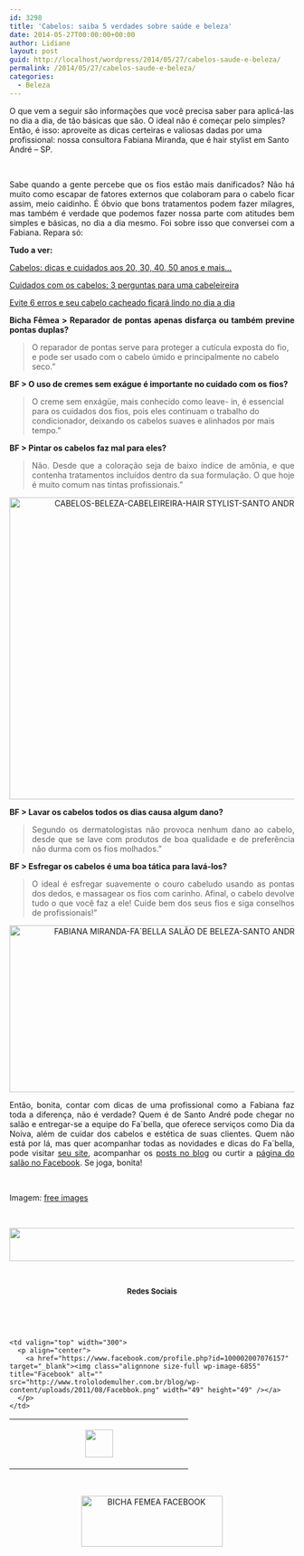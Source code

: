```yaml
---
id: 3298
title: 'Cabelos: saiba 5 verdades sobre saúde e beleza'
date: 2014-05-27T00:00:00+00:00
author: Lidiane
layout: post
guid: http://localhost/wordpress/2014/05/27/cabelos-saude-e-beleza/
permalink: /2014/05/27/cabelos-saude-e-beleza/
categories:
  - Beleza
---
```

O que vem a seguir são informações que você precisa saber para aplicá-las no dia a dia, de tão básicas que são. O ideal não é começar pelo simples? Então, é isso: aproveite as dicas certeiras e valiosas dadas por uma profissional: nossa consultora Fabiana Miranda, que é hair stylist em Santo André – SP.

&nbsp;

<p align="justify">
  Sabe quando a gente percebe que os fios estão mais danificados? Não há muito como escapar de fatores externos que colaboram para o cabelo ficar assim, meio caidinho. É óbvio que bons tratamentos podem fazer milagres, mas também é verdade que podemos fazer nossa parte com atitudes bem simples e básicas, no dia a dia mesmo. Foi sobre isso que conversei com a Fabiana. Repara só:
</p>

<!--more-->

<p align="justify">
  <strong>Tudo a ver:</strong>
</p>

<p align="justify">
  <a href="http://www.trololodemulher.com.br/2011/07/11/cabelos-dicas-e-cuidados/" target="_blank">Cabelos: dicas e cuidados aos 20, 30, 40, 50 anos e mais&#8230;</a>
</p>

<p align="justify">
  <a href="http://www.trololodemulher.com.br/2011/09/26/cuidados-com-os-cabelos/" target="_blank">Cuidados com os cabelos: 3 perguntas para uma cabeleireira</a>
</p>

<p align="justify">
  <a href="http://www.trololodemulher.com.br/2011/04/20/cabelo-cacheado-2/" target="_blank">Evite 6 erros e seu cabelo cacheado ficará lindo no dia a dia</a>
</p>

<p align="justify">
  <strong>Bicha Fêmea > Reparador de pontas apenas disfarça ou também previne pontas duplas?</strong>
</p>

> O reparador de pontas serve para proteger a cutícula exposta do fio, e pode ser usado com o cabelo úmido e principalmente no cabelo seco.”

<p align="justify">
  <strong>BF > O uso de cremes sem exágue é importante no cuidado com os fios?</strong>
</p>

> O creme sem enxágüe, mais conhecido como leave- in, é essencial para os cuidados dos fios, pois eles continuam o trabalho do condicionador, deixando os cabelos suaves e alinhados por mais tempo.”

<p align="justify">
  <strong>BF > Pintar os cabelos faz mal para eles?</strong>
</p>

> <p align="justify">
>   Não. Desde que a coloração seja de baixo índice de amônia, e que contenha tratamentos incluídos dentro da sua formulação. O que hoje é muito comum nas tintas profissionais.”
> </p>

<p align="center">
  <a href="http://www.trololodemulher.com.br/blog/wp-content/uploads/2014/05/CABELOS-BELEZA-CABELEIREIRA-HAIR-STYLIST-SANTO-ANDRE-SP.jpg"><img class="alignnone size-full wp-image-10041" alt="CABELOS-BELEZA-CABELEIREIRA-HAIR STYLIST-SANTO ANDRE-SP" src="http://www.trololodemulher.com.br/blog/wp-content/uploads/2014/05/CABELOS-BELEZA-CABELEIREIRA-HAIR-STYLIST-SANTO-ANDRE-SP.jpg" width="600" height="534" /></a>
</p>

<p align="justify">
  <strong>BF > Lavar os cabelos todos os dias causa algum dano?</strong>
</p>

> <p align="justify">
>   Segundo os dermatologistas não provoca nenhum dano ao cabelo, desde que se lave com produtos de boa qualidade e de preferência não durma com os fios molhados.”
> </p>

<p align="justify">
  <strong>BF > Esfregar os cabelos é uma boa tática para lavá-los?</strong>
</p>

> <p align="justify">
>   O ideal é esfregar suavemente o couro cabeludo usando as pontas dos dedos, e massagear os fios com carinho. Afinal, o cabelo devolve tudo o que você faz a ele! Cuide bem dos seus fios e siga conselhos de profissionais!”
> </p>

<p style="text-align: center;" align="justify">
  <a href="http://www.trololodemulher.com.br/blog/wp-content/uploads/2014/02/FABIANA-MIRANDA-FA´BELLA-SALÃO-DE-BELEZA-SANTO-ANDRE-SP.png"><img class="alignnone size-full wp-image-9908" alt="FABIANA MIRANDA-FA´BELLA SALÃO DE BELEZA-SANTO ANDRE-SP" src="http://www.trololodemulher.com.br/blog/wp-content/uploads/2014/02/FABIANA-MIRANDA-FA´BELLA-SALÃO-DE-BELEZA-SANTO-ANDRE-SP.png" width="600" height="295" /></a>
</p>

<p align="justify">
  Então, bonita, contar com dicas de uma profissional como a Fabiana faz toda a diferença, não é verdade? Quem é de Santo André pode chegar no salão e entregar-se a equipe do Fa´bella, que oferece serviços como Dia da Noiva, além de cuidar dos cabelos e estética de suas clientes. Quem não está por lá, mas quer acompanhar todas as novidades e dicas do Fa´bella, pode visitar <a href="http://www.fabella.com.br/" target="_blank">seu site</a><strong></strong>, acompanhar os <a href="http://dicasdofabella.blogspot.com.br/" target="_blank">posts no blog</a><strong></strong> ou curtir a <a href="https://www.facebook.com/Fabiana.fabella" target="_blank">página do salão no Facebook</a><strong></strong>. Se joga, bonita!
</p>

&nbsp;

Imagem: <a href="http://www.freeimages.com/" target="_blank">free images</a>

&nbsp;

<p align="center">
  <a href="http://feedburner.google.com/fb/a/mailverify?uri=blogbichafemea&loc=pt_BR" target="_blank"><img class="alignnone size-full wp-image-8451" title="Assine o Bicha Fêmea grátis!" alt="" src="http://www.trololodemulher.com.br/blog/wp-content/uploads/2012/01/rodapé.png" width="600" height="59" /></a>
</p>

&nbsp;

<p align="center">
  <strong><span style="font-size: small;">Redes Sociais</span></strong>
</p>

&nbsp;

&nbsp;

<table width="600" border="0" cellspacing="0" cellpadding="2">
  <tr>
    <td valign="top" width="300">
      <p align="center">
        <a href="https://twitter.com/#%21/bichafemea" target="_blank"><img class="alignnone size-full wp-image-6857" title="Twitter" alt="" src="http://www.trololodemulher.com.br/blog/wp-content/uploads/2011/08/Twitter.png" width="49" height="49" /></a>
      </p>
    </td>
    
    <td valign="top" width="300">
      <p align="center">
        <a href="https://www.facebook.com/profile.php?id=100002007076157" target="_blank"><img class="alignnone size-full wp-image-6855" title="Facebook" alt="" src="http://www.trololodemulher.com.br/blog/wp-content/uploads/2011/08/Facebbok.png" width="49" height="49" /></a>
      </p>
    </td>
  </tr>
</table>

&nbsp;

<p style="text-align: center;">
  <a href="https://www.facebook.com/bichafemea" target="_blank"><img class="alignnone size-full wp-image-9849" alt="BICHA FEMEA FACEBOOK" src="http://www.trololodemulher.com.br/blog/wp-content/uploads/2014/01/BICHA-FEMEA-FACEBOOK1.png" width="250" height="90" /></a>
</p>